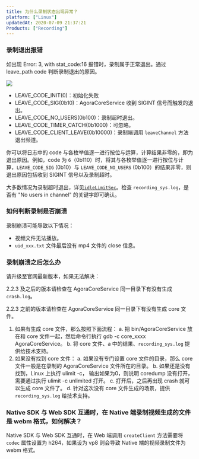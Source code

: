 ```yaml
---
title: 为什么录制状态出现异常？
platform: ["Linux"]
updatedAt: 2020-07-09 21:37:21
Products: ["Recording"]
---
```

### 录制退出报错

如出现 Error: 3, with stat_code:16 报错时，录制属于正常退出。通过 leave_path code 判断录制退出的原因。

![](https://web-cdn.agora.io/docs-files/1540452150871)

* LEAVE_CODE_INIT(0)：初始化失败
* LEAVE_CODE_SIG(0b10)：AgoraCoreService 收到 SIGINT 信号而触发的退出。
* LEAVE_CODE_NO_USERS(0b100)：录制超时退出。
* LEAVE_CODE_TIMER_CATCH(0b1000)：可忽略。
* LEAVE_CODE_CLIENT_LEAVE(0b10000)：录制端调用 `leaveChannel` 方法退出频道。

你可以将日志中的 code 与各枚举值逐一进行按位与运算，计算结果非零的，即为退出原因。例如，code 为 `6`（0b110）时，将其与各枚举值逐一进行按位与计算，`LEAVE_CODE_SIG` (0b10）与 `LEAVE_CODE_NO_USERS` (0b100）的结果非零，则退出原因包括收到 SIGINT 信号以及录制超时。

大多数情况为录制超时退出，详见[`idleLimitSec`](https://docs.agora.io/cn/Recording/API%20Reference/recording_cpp/structagora_1_1recording_1_1_recording_config.html#aca9710dfdb0596c88f26e3c1c3daf48b)。检查 `recording_sys.log`，是否有 "No users in channel" 的关键字即可确认。

### 如何判断录制是否崩溃

录制崩溃可能导致以下情况：

* 视频文件无法播放。
* `uid_xxx.txt` 文件最后没有 mp4 文件的 close 信息。


### 录制崩溃之后怎么办

请升级至官网最新版本，如果无法解决：

2.2.3 及之后的版本请检查在 AgoraCoreService 同一目录下有没有生成 `crash.log`。

2.2.3 之前的版本请检查在 AgoraCoreService 同一目录下有没有生成 core 文件。
 
1. 如果有生成 core 文件，那么按照下面流程：
   a. 把 bin/AgoraCoreService 放在和 core 文件一起，然后命令行执行 gdb -c core_xxxx   AgoraCoreService。
   b. 将 core 文件、a 中的结果、`recording_sys.log` 提供给技术支持。
2. 如果没有找到 core 文件：
   a. 如果没有专门设置 core 文件的目录，那么 core 文件一般是在录制的 AgoraCoreService 文件所在的目录。
   b. 如果还是没有找到，Linux 上执行 ulimit -c， 输出如果为0，则说明 coredump 没有打开，需要通过执行 ulimit -c unlimited 打开。
   c. 打开后，之后再出现 crash 就可以生成 core 文件了。
   d. 针对这次没有 core 文件生成的场景，提供 `recording_sys.log` 给技术支持。
	 
### Native SDK 与 Web SDK 互通时，在 Native 端录制视频生成的文件是 webm 格式，如何解决？

Native SDK 与 Web SDK 互通时，在 Web 端调用 `createClient` 方法需要将 `codec` 属性设置为 h264，如果设为 vp8 则会导致 Native 端的视频录制文件为 webm 格式。